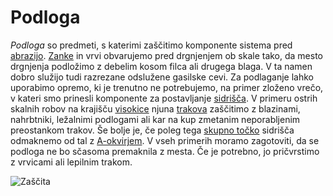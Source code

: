 # Podloga

_Podloga_ so predmeti, s katerimi zaščitimo komponente sistema pred [abrazijo](abrazija). [Zanke](neskoncna-zanka) in vrvi obvarujemo pred drgnjenjem ob skale tako, da mesto drgnjenja podložimo z debelim kosom filca ali drugega blaga. V ta namen dobro služijo tudi razrezane odslužene gasilske cevi. Za podlaganje lahko uporabimo opremo, ki je trenutno ne potrebujemo, na primer zloženo vrečo, v kateri smo prinesli komponente za postavljanje [sidrišča](sidrisce). V primeru ostrih skalnih robov na krajišču [visokice](visokica) njuna [trakova](trak) zaščitimo z blazinami, nahrbtniki, ležalnimi podlogami ali kar na kup zmetanim neporabljenim preostankom trakov. Še bolje je, če poleg tega [skupno točko](skupna-tocka) sidrišča odmaknemo od tal z [A-okvirjem](a-okvir). V vseh primerih moramo zagotoviti, da se podloga ne bo sčasoma premaknila z mesta. Če je potrebno, jo pričvrstimo z vrvicami ali lepilnim trakom.

![Zaščita](images/zascita.jpg)
